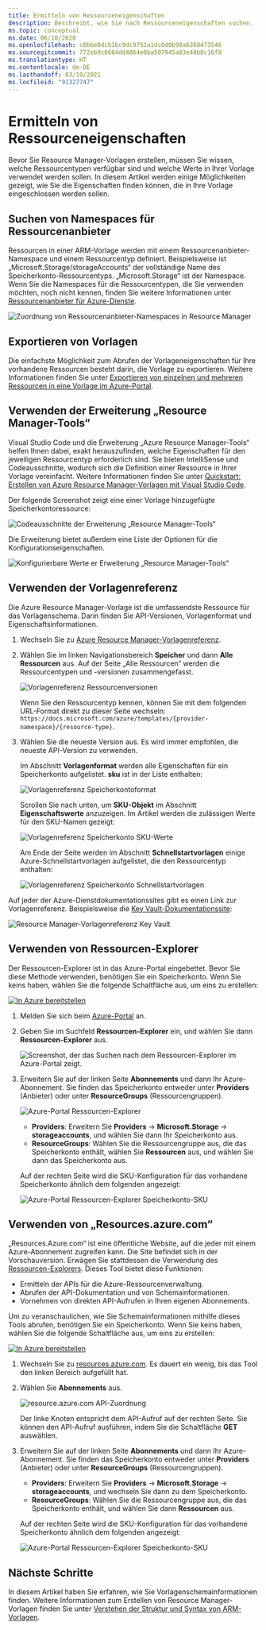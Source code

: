```yaml
---
title: Ermitteln von Ressourceneigenschaften
description: Beschreibt, wie Sie nach Ressourceneigenschaften suchen.
ms.topic: conceptual
ms.date: 06/10/2020
ms.openlocfilehash: c8bbe0dcb1bc9dc9751a1dc0d0b98a6368473546
ms.sourcegitcommit: 772eb9c6684dd4864e0ba507945a83e48b8c16f0
ms.translationtype: HT
ms.contentlocale: de-DE
ms.lasthandoff: 03/19/2021
ms.locfileid: "91327747"
---
```

# <a name="discover-resource-properties"></a>Ermitteln von Ressourceneigenschaften

Bevor Sie Resource Manager-Vorlagen erstellen, müssen Sie wissen, welche Ressourcentypen verfügbar sind und welche Werte in Ihrer Vorlage verwendet werden sollen. In diesem Artikel werden einige Möglichkeiten gezeigt, wie Sie die Eigenschaften finden können, die in Ihre Vorlage eingeschlossen werden sollen.

## <a name="find-resource-provider-namespaces"></a>Suchen von Namespaces für Ressourcenanbieter

Ressourcen in einer ARM-Vorlage werden mit einem Ressourcenanbieter-Namespace und einem Ressourcentyp definiert. Beispielsweise ist „Microsoft.Storage/storageAccounts“ der vollständige Name des Speicherkonto-Ressourcentyps. „Microsoft.Storage“ ist der Namespace. Wenn Sie die Namespaces für die Ressourcentypen, die Sie verwenden möchten, noch nicht kennen, finden Sie weitere Informationen unter [Ressourcenanbieter für Azure-Dienste](../management/azure-services-resource-providers.md).

![Zuordnung von Ressourcenanbieter-Namespaces in Resource Manager](./media/view-resources/resource-provider-namespace-and-azure-service-mapping.png)

## <a name="export-templates"></a>Exportieren von Vorlagen

Die einfachste Möglichkeit zum Abrufen der Vorlageneigenschaften für Ihre vorhandene Ressourcen besteht darin, die Vorlage zu exportieren. Weitere Informationen finden Sie unter [Exportieren von einzelnen und mehreren Ressourcen in eine Vorlage im Azure-Portal](./export-template-portal.md).

## <a name="use-resource-manager-tools-extension"></a>Verwenden der Erweiterung „Resource Manager-Tools“

Visual Studio Code und die Erweiterung „Azure Resource Manager-Tools“ helfen Ihnen dabei, exakt herauszufinden, welche Eigenschaften für den jeweiligen Ressourcentyp erforderlich sind. Sie bieten IntelliSense und Codeausschnitte, wodurch sich die Definition einer Ressource in Ihrer Vorlage vereinfacht. Weitere Informationen finden Sie unter [Quickstart: Erstellen von Azure Resource Manager-Vorlagen mit Visual Studio Code](./quickstart-create-templates-use-visual-studio-code.md#add-an-azure-resource).

Der folgende Screenshot zeigt eine einer Vorlage hinzugefügte Speicherkontoressource:

![Codeausschnitte der Erweiterung „Resource Manager-Tools“](./media/view-resources/resource-manager-tools-extension-snippets.png)

Die Erweiterung bietet außerdem eine Liste der Optionen für die Konfigurationseigenschaften.

![Konfigurierbare Werte er Erweiterung „Resource Manager-Tools“](./media/view-resources/resource-manager-tools-extension-configurable-properties.png)

## <a name="use-template-reference"></a>Verwenden der Vorlagenreferenz

Die Azure Resource Manager-Vorlage ist die umfassendste Ressource für das Vorlagenschema. Darin finden Sie API-Versionen, Vorlagenformat und Eigenschaftsinformationen.

1. Wechseln Sie zu [Azure Resource Manager-Vorlagenreferenz](/azure/templates/).
1. Wählen Sie im linken Navigationsbereich **Speicher** und dann **Alle Ressourcen** aus. Auf der Seite „Alle Ressourcen“ werden die Ressourcentypen und -versionen zusammengefasst.

    ![Vorlagenreferenz Ressourcenversionen](./media/view-resources/resource-manager-template-reference-resource-versions.png)

    Wenn Sie den Ressourcentyp kennen, können Sie mit dem folgenden URL-Format direkt zu dieser Seite wechseln: `https://docs.microsoft.com/azure/templates/{provider-namespace}/{resource-type}`.

1. Wählen Sie die neueste Version aus. Es wird immer empfohlen, die neueste API-Version zu verwenden.

    Im Abschnitt **Vorlagenformat** werden alle Eigenschaften für ein Speicherkonto aufgelistet. **sku** ist in der Liste enthalten:

    ![Vorlagenreferenz Speicherkontoformat](./media/view-resources/resource-manager-template-reference-storage-account-sku.png)

    Scrollen Sie nach unten, um **SKU-Objekt** im Abschnitt **Eigenschaftswerte** anzuzeigen. Im Artikel werden die zulässigen Werte für den SKU-Namen gezeigt:

    ![Vorlagenreferenz Speicherkonto SKU-Werte](./media/view-resources/resource-manager-template-reference-storage-account-sku-values.png)

    Am Ende der Seite werden im Abschnitt **Schnellstartvorlagen** einige Azure-Schnellstartvorlagen aufgelistet, die den Ressourcentyp enthalten:

    ![Vorlagenreferenz Speicherkonto Schnellstartvorlagen](./media/view-resources/resource-manager-template-reference-quickstart-templates.png)

Auf jeder der Azure-Dienstdokumentationssites gibt es einen Link zur Vorlagenreferenz.  Beispielsweise die [Key Vault-Dokumentationssite](../../key-vault/general/overview.md):

![Resource Manager-Vorlagenreferenz Key Vault](./media/view-resources/resource-manager-template-reference-key-vault.png)

## <a name="use-resource-explorer"></a>Verwenden von Ressourcen-Explorer

Der Ressourcen-Explorer ist in das Azure-Portal eingebettet. Bevor Sie diese Methode verwenden, benötigen Sie ein Speicherkonto. Wenn Sie keins haben, wählen Sie die folgende Schaltfläche aus, um eins zu erstellen:

[![In Azure bereitstellen](https://aka.ms/deploytoazurebutton)](https://portal.azure.com/#create/Microsoft.Template/uri/https%3a%2f%2fraw.githubusercontent.com%2fAzure%2fazure-quickstart-templates%2fmaster%2f101-storage-account-create%2fazuredeploy.json)

1. Melden Sie sich beim [Azure-Portal](https://portal.azure.com) an.
1. Geben Sie im Suchfeld **Ressourcen-Explorer** ein, und wählen Sie dann **Ressourcen-Explorer** aus.

    ![Screenshot, der das Suchen nach dem Ressourcen-Explorer im Azure-Portal zeigt.](./media/view-resources/azure-portal-resource-explorer.png)

1. Erweitern Sie auf der linken Seite **Abonnements** und dann Ihr Azure-Abonnement. Sie finden das Speicherkonto entweder unter **Providers** (Anbieter) oder unter **ResourceGroups** (Ressourcengruppen).

    ![Azure-Portal Ressourcen-Explorer](./media/view-resources/azure-portal-resource-explorer-home.png)

    - **Providers**: Erweitern Sie **Providers** -> **Microsoft.Storage** -> **storageaccounts**, und wählen Sie dann Ihr Speicherkonto aus.
    - **ResourceGroups**: Wählen Sie die Ressourcengruppe aus, die das Speicherkonto enthält, wählen Sie **Ressourcen** aus, und wählen Sie dann das Speicherkonto aus.

    Auf der rechten Seite wird die SKU-Konfiguration für das vorhandene Speicherkonto ähnlich dem folgenden angezeigt:

    ![Azure-Portal Ressourcen-Explorer Speicherkonto-SKU](./media/view-resources/azure-portal-resource-explorer-sku.png)

## <a name="use-resourcesazurecom"></a>Verwenden von „Resources.azure.com“

„Resources.Azure.com“ ist eine öffentliche Website, auf die jeder mit einem Azure-Abonnement zugreifen kann. Die Site befindet sich in der Vorschauversion.  Erwägen Sie stattdessen die Verwendung des [Ressourcen-Explorers](#use-resource-explorer). Dieses Tool bietet diese Funktionen:

- Ermitteln der APIs für die Azure-Ressourcenverwaltung.
- Abrufen der API-Dokumentation und von Schemainformationen.
- Vornehmen von direkten API-Aufrufen in Ihren eigenen Abonnements.

Um zu veranschaulichen, wie Sie Schemainformationen mithilfe dieses Tools abrufen, benötigen Sie ein Speicherkonto. Wenn Sie keins haben, wählen Sie die folgende Schaltfläche aus, um eins zu erstellen:

[![In Azure bereitstellen](https://aka.ms/deploytoazurebutton)](https://portal.azure.com/#create/Microsoft.Template/uri/https%3a%2f%2fraw.githubusercontent.com%2fAzure%2fazure-quickstart-templates%2fmaster%2f101-storage-account-create%2fazuredeploy.json)

1. Wechseln Sie zu [resources.azure.com](https://resources.azure.com/). Es dauert ein wenig, bis das Tool den linken Bereich aufgefüllt hat.
1. Wählen Sie **Abonnements** aus.

    ![resource.azure.com API-Zuordnung](./media/view-resources/resources-azure-com-api-mapping.png)

    Der linke Knoten entspricht dem API-Aufruf auf der rechten Seite. Sie können den API-Aufruf ausführen, indem Sie die Schaltfläche **GET** auswählen.
1. Erweitern Sie auf der linken Seite **Abonnements** und dann Ihr Azure-Abonnement. Sie finden das Speicherkonto entweder unter **Providers** (Anbieter) oder unter **ResourceGroups** (Ressourcengruppen).

    - **Providers**: Erweitern Sie **Providers** -> **Microsoft.Storage** -> **storageaccounts**, und wechseln Sie dann zu dem Speicherkonto.
    - **ResourceGroups**: Wählen Sie die Ressourcengruppe aus, die das Speicherkonto enthält, und wählen Sie dann **Ressourcen** aus.

    Auf der rechten Seite wird die SKU-Konfiguration für das vorhandene Speicherkonto ähnlich dem folgenden angezeigt:

    ![Azure-Portal Ressourcen-Explorer Speicherkonto-SKU](./media/view-resources/azure-portal-resource-explorer-sku.png)

## <a name="next-steps"></a>Nächste Schritte

In diesem Artikel haben Sie erfahren, wie Sie Vorlagenschemainformationen finden. Weitere Informationen zum Erstellen von Resource Manager-Vorlagen finden Sie unter [Verstehen der Struktur und Syntax von ARM-Vorlagen](./template-syntax.md).
